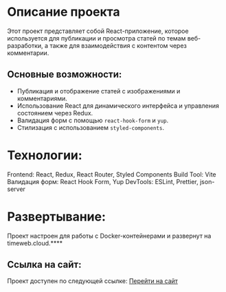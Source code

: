 # Описание проекта

Этот проект представляет собой React-приложение, которое используется для публикации и просмотра статей по темам веб-разработки, а также для взаимодействия с контентом через комментарии.

## Основные возможности:
- Публикация и отображение статей с изображениями и комментариями.
- Использование React для динамического интерфейса и управления состоянием через Redux.
- Валидация форм с помощью `react-hook-form` и `yup`.
- Стилизация с использованием `styled-components`.

 # Технологии:
Frontend: React, Redux, React Router, Styled Components
Build Tool: Vite
Валидация форм: React Hook Form, Yup
DevTools: ESLint, Prettier, json-server

# Развертывание:
Проект настроен для работы с Docker-контейнерами и развернут на timeweb.cloud.****

## Ссылка на сайт:
Проект доступен по следующей ссылке: [Перейти на сайт](http://188.225.87.151)
